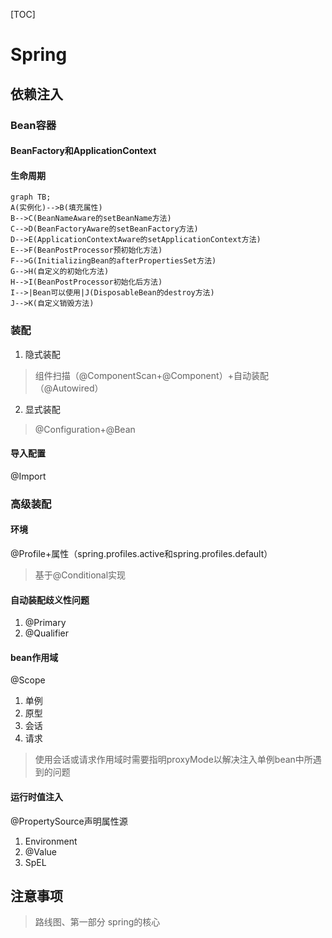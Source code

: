 [TOC]

# Spring

## 依赖注入

### Bean容器

#### BeanFactory和ApplicationContext

#### 生命周期

```mermaid
graph TB;
A(实例化)-->B(填充属性)
B-->C(BeanNameAware的setBeanName方法)
C-->D(BeanFactoryAware的setBeanFactory方法)
D-->E(ApplicationContextAware的setApplicationContext方法)
E-->F(BeanPostProcessor预初始化方法)
F-->G(InitializingBean的afterPropertiesSet方法)
G-->H(自定义的初始化方法)
H-->I(BeanPostProcessor初始化后方法)
I-->|Bean可以使用|J(DisposableBean的destroy方法)
J-->K(自定义销毁方法)
```

### 装配

1. 隐式装配

> 组件扫描（@ComponentScan+@Component）+自动装配（@Autowired）

2. 显式装配

> @Configuration+@Bean

#### 导入配置

@Import

### 高级装配

#### 环境

@Profile+属性（spring.profiles.active和spring.profiles.default）

> 基于@Conditional实现

#### 自动装配歧义性问题

1. @Primary
2. @Qualifier

#### bean作用域

@Scope

1. 单例
2. 原型
3. 会话
4. 请求

> 使用会话或请求作用域时需要指明proxyMode以解决注入单例bean中所遇到的问题

#### 运行时值注入

@PropertySource声明属性源

1. Environment
2. @Value
3. SpEL

## 注意事项

> 路线图、第一部分 spring的核心
